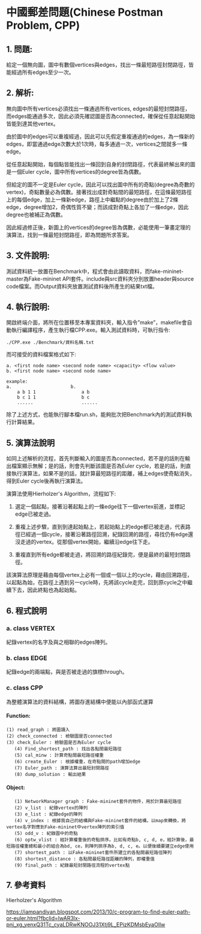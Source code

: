 # 中國郵差問題(Chinese Postman Problem, CPP)

## 1. 問題:

給定一個無向圖，圖中有數個vertices與edges，找出一條最短路徑封閉路徑，皆能經過所有edges至少一次。

## 2. 解析:

無向圖中所有vertices必須找出一條通過所有vertices, edges的最短封閉路徑，而edges能通過多次，因此必須先確認圖是否為connected，確保從任意起點開始皆能到達其他vertex。
  
由於圖中的edges可以重複經過，因此可以先假定重複通過的edges，為一條新的edges，即當通過edge次數大於1次時，每多通過一次，vertices之間就多一條edge。
    
從任意起點開始，每個點皆能找出一條回到自身的封閉路徑，代表最終解出來的圖是一個Euler cycle，圖中所有vertices的degree皆為偶數。
    
但給定的圖不一定是Euler cycle，因此可以找出圖中所有的奇點(degree為奇數的vertex)，奇點數量必為偶數。接著找出成對奇點間的最短路徑，在這條最短路徑上的每個edge，加上一條新edge，路徑上中繼點的degree由於加上了2條edge，degree增加2，奇偶性質不變；而該成對奇點上各加了一條edge，因此degree也被補正為偶數。
    
因此經過修正後，新圖上的vertices的degree皆為偶數，必能使用一筆畫定理的演算法，找到一條最短封閉路徑，即為問題所求答案。

## 3. 文件說明:

測試資料統一放置在Benchmark中，程式會由此讀取資料，而fake-mininet-master為Fake-mininet API套件。include與src資料夾分別放置header與source code檔案。而Output資料夾放置測試資料後所產生的結果txt檔。

## 4. 執行說明:

開啟終端介面，將所在位置移至本專案資料夾，輸入指令”make”，makefile會自動執行編譯程序，產生執行檔CPP.exe。輸入測試資料時，可執行指令:
```
./CPP.exe ./Benchmark/資料名稱.txt
```	
而可接受的資料檔案格式如下:
```
a. <first node name> <second node name> <capacity> <flow value>
b. <first node name> <second node name>

example:
a.                      b.
    a b 1 1                 a b
    b c 1 1                 b c
    ......                  ......
```
除了上述方式，也能執行腳本檔run.sh，能夠批次把Benchmark內的測試資料執行計算結果。

## 5. 演算法說明
如同上述解析的流程，首先判斷輸入的圖是否為connected，若不是的話則在輸出檔案顯示無解；是的話，則會先判斷該圖是否為Euler cycle，若是的話，則直接執行演算法，如果不是的話，就計算最短路徑的距離，補上edges使奇點消失，得到Euler cycle後再執行演算法。

演算法使用Hierholzer's Algorithm，流程如下:

1. 選定一個起點，接著沿著起點上的一條edge往下一個vertex前進，並標記edge已被走過。

2. 重複上述步驟，直到到達起始點上，若起始點上的edge都已被走過，代表路徑已經過一個cycle，接著沿著路徑回溯，紀錄回溯的路徑，尋找仍有edge還沒走過的vertex。從那個vertex開始，繼續沿edge往下走。

3. 重複直到所有edge都被走過，將回溯的路徑紀錄完，便是最終的最短封閉路徑。

該演算法原理是藉由每個vertex上必有一個或一個以上的cycle，藉由回溯路徑，以起點為始，在路徑上遇到另一cycle時，先將該cycle走完，回到原cycle之中繼續下去，因此終點也為起始點。

## 6. 程式說明
### a. class VERTEX
紀錄vertex的名字及與之相聯的edges陣列。
### b. class EDGE
紀錄edge的兩端點，與是否被走過的旗標through。
### c. class CPP
為整體演算法的資料結構，將圖存進結構中便能以內部函式運算
#### Function:
    (1) read_graph : 將圖讀入    
    (2) check_connected : 檢驗圖是否connected   
    (3) check_Euler : 檢驗圖是否為Euler cycle
       (4) Find_shortest_path : 找出各點間最短路徑
       (5) cal_minw : 計算奇點間最短路徑權重
       (6) create_Euler : 根據權重，在奇點間的path增加edge
       (7) Euler_path : 演算法算出最短封閉路徑
       (8) dump_solution : 輸出結果
    
#### Object:
       (1) NetworkManager graph : Fake-mininet套件的物件，用於計算最短路徑
       (2) v_list : 紀錄vertex的陣列
       (3) e_list : 紀錄edge的陣列
       (4) v_index : 根據我自己的結構與Fake-mininet套件的結構，以map來轉換，將vertex名字對應到Fake-mininet中vertex陣列的索引值
       (5) odd_v : 紀錄圖中的奇點
       (6) optw_vlist : 經計算權重後的奇點排序。比如有奇點b, c, d, e，經計算後，最短路徑權重總和最小的組合為bd, ce，則陣列排序為b, d, c, e。以便後續要建立edge使用
       (7) shortest_path : 以Fake-mininet套件所建立的各點間最短路徑陣列
       (8) shortest_distance : 各點間最短路徑距離的陣列，即權重值
       (9) final_path : 紀錄最短封閉路徑流程的vertex點

## 7. 參考資料
Hierholzer's Algorithm

https://iampandiyan.blogspot.com/2013/10/c-program-to-find-euler-path-or-euler.html?fbclid=IwAR3lx-pnj_xg_yenxQ31Tc_cyaLDRwKNOOJ31Xtj9L_EPizKDMsbEyaOIlw
